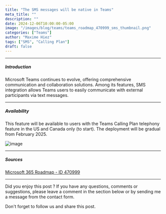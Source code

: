 ```yaml
---
title: "The SMS messages will be native in Teams"
meta_title: ""
description: ""
date: 2024-12-06T10:00:00-05:00
image: "/images/blog/teams/teams_roadmap_470999_sms_thumbnail.png"
categories: ["Teams"]
author: "Maxime Hiez"
tags: ["SMS", "Calling Plan"]
draft: false
---
```

---

##### Introduction
Microsoft Teams continues to evolve, offering comprehensive communication and collaboration solutions. Among its features, SMS integration allows Teams users to easily communicate with external participants via text messages. 

---

##### Availability
This feature will be available to users with the Teams Calling Plan telephony feature in the US and Canada only (to start). The deployment will be gradual from February 2025.


![image](/images/blog/teams/teams_roadmap_470999_sms.png)

---

##### Sources
[Microsoft 365 Roadmap - ID 470999](https://www.microsoft.com/en-us/microsoft-365/roadmap?filters=Microsoft%20Teams&searchterms=470999)

---


Did you enjoy this post ? If you have any questions, comments or suggestions, please leave a comment in the section below or by sending me a message from the contact form.

Don't forget to follow us and share this post.